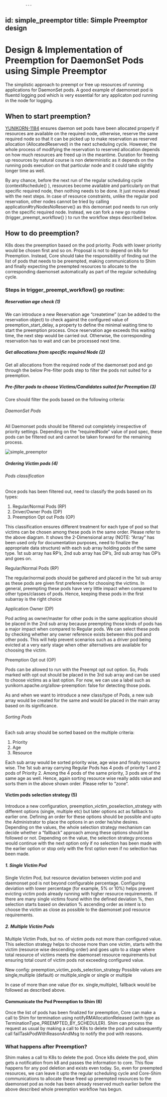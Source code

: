              ---
id: simple_preemptor
title: Simple Preemptor design
---

<!--
 * Licensed to the Apache Software Foundation (ASF) under one
 * or more contributor license agreements. See the NOTICE file
 * distributed with this work for additional information
 * regarding copyright ownership. The ASF licenses this file
 * to you under the Apache License, Version 2.0 (the
 * "License"); you may not use this file except in compliance
 * with the License. You may obtain a copy of the License at
 *
 * http://www.apache.org/licenses/LICENSE-2.0
 *
 * Unless required by applicable law or agreed to in writing, software
 * distributed under the License is distributed on an "AS IS" BASIS,
 * WITHOUT WARRANTIES OR CONDITIONS OF ANY KIND, either express or implied.
 * See the License for the specific language governing permissions and
 * limitations under the License.
 -->
# Design & Implementation of Preemption for DaemonSet Pods using Simple Preemptor

The simplistic approach to preempt or free up resources of running applications for DaemonSet pods. A good example of daemonset pod is fluentd logging pod which is very essential for any applicaton pod running in the node for logging.

## When to start preemption?
[YUNIKORN-1184](https://issues.apache.org/jira/browse/YUNIKORN-1184) ensures daemon set pods have been allocated properly if resources are available on the required node, otherwise, reserve the same required node so that it can be picked up to make reservation as reserved allocation (AllocatedReserved) in the next scheduling cycle. However, the whole process of modifying the reservation to reserved allocation depends on how much resources are freed up in the meantime. Duration for freeing up resources by natural course is non deterministic as it depends on the running pods execution on that particular node and it could take slightly longer time as well.

By any chance, before the next run of the regular scheduling cycle (context#schedule() ), resources become available and particularly on that specific required node, then nothing needs to be done. It just moves ahead with the next steps. In case of resource constraints, unlike the regular pod reservation, other nodes cannot be tried by calling application#tryNodesNoReserve() as this demonset pod needs to run only on the specific required node. Instead, we can fork a new go routine (trigger_preempt_workflow() ) to run the workflow steps described below.


## How to do preemption?
K8s does the preemption based on the pod priority. Pods with lower priority would be chosen first and so on. Proposal is not to depend on k8s for Preemption. Instead, Core should take the responsibility of finding out the list of pods that needs to be preempted, making communications to Shim and finally expecting the preempted resources to allocate to the corresponding daemonset automatically as part of the regular scheduling cycle.

### Steps in trigger_preempt_workflow() go routine:

##### Reservation age check (1)
We can introduce a new Reservation age “createtime” (can be added to the reservation object) to check against the configured value of preemption_start_delay, a property to define the minimal waiting time to start the preemption process. Once reservation age exceeds this waiting time, the next step would be carried out. Otherwise, the corresponding reservation has to wait and can be processed next time.

##### Get allocations from specific required Node (2)
Get all allocations from the required node of the daemonset pod and go through the below Pre-filter pods step to filter the pods not suited for a preemption.

##### Pre-filter pods to choose Victims/Candidates suited for Preemption (3)

Core should filter the pods based on the following criteria:

###### DaemonSet Pods

All Daemonset pods should be filtered out completely irrespective of priority settings. Depending on the “requiredNode” value of pod spec, these pods can be filtered out and cannot be taken forward for the remaining process.

![simple_preemptor](./../assets/simple_preemptor.png)

##### Ordering Victim pods (4)

###### Pods classification

Once pods has been filtered out, need to classify the pods based on its types:

1. Regular/Normal Pods (RP)
2. Driver/Owner Pods (DP)
3. Preemption Opt out Pods (OP)

This classification ensures different treatment for each type of pod so that victims can be chosen among these pods in the same order. Please refer to the above diagram. It shows the 2-Dimensional array (NOTE: “Array” has been used only for documentation purposes, need to finalize the appropriate data structure) with each sub array holding pods of the same type. 1st sub array has RP’s, 2nd sub array has DP’s, 3rd sub array has OP’s and goes on.

Regular/Normal Pods (RP)

The regular/normal pods should be gathered and placed in the 1st sub array as these pods are given first preference for choosing the victims. In general, preempting these pods have very little impact when compared to other types/classes of pods. Hence, keeping these pods in the first subarray is the right choice

Application Owner (DP)

Pod acting as owner/master for other pods in the same application should be placed in the 2nd sub array because preempting those kinds of pods has a major impact when compared to Regular pods. We can select these pods by checking whether any owner reference exists between this pod and other pods. This will help prevent scenarios such as a driver pod being evicted at a very early stage when other alternatives are available for choosing the victim.

Preemption Opt out (OP)

Pods can be allowed to run with the Preempt opt out option. So, Pods marked with opt out should be placed in the 3rd sub array and can be used to choose victims as a last option. For now, we can use a label such as yunikorn.apache.org/allow-preemption: false for detecting those pods.


As and when we want to introduce a new class/type of Pods, a new sub array would be created for the same and would be placed in the main array based on its significance.

###### Sorting Pods

Each sub array should be sorted based on the multiple criteria:

1. Priority
2. Age
3. Resource

Each sub array would be sorted priority wise, age wise and finally resource wise. The 1st sub array carrying Regular Pods has 4 pods of priority 1 and 2 pods of Priority 2. Among the 4 pods of the same priority, 3 pods are of the same age as well. Hence, again sorting resource wise really adds value and sorts them in the above shown order. Please refer to “zone”.

#### Victim pods selection strategy (5)

Introduce a new configuration, preemption_victim_poselection_strategy with different options (single, multiple etc) but later options act as fallback to earlier one. Defining an order for these options should be possible and upto the Administrator to place the options in an order he/she desires. Depending on the values, the whole selection strategy mechanism can decide whether a “fallback” approach among these options should be followed or not. Depending on the value, the selection strategy process would continue with the next option only if no selection has been made with the earlier option or stop only with the first option even if no selection has been made.

##### 1. Single Victim Pod

Single Victim Pod, but resource deviation between victim pod and daemonset pod is not beyond configurable percentage. Configuring deviation with lower percentage (for example, 5% or 10%) helps prevent evicting victim pods already running with higher resource requirements. If there are many single victims found within the defined deviation %, then selection starts based on deviation % ascending order as intent is to choose the victim as close as possible to the daemonset pod resource requirements.

##### 2. Multiple Victim Pods

Multiple Victim Pods, but no. of victim pods not more than configured value. This selection strategy helps to choose more than one victim, starts with the victim (resource wise descending order) and goes upto to a stage where total resource of victims meets the daemonset resource requirements but ensuring total count of victim pods not exceeding configured value.

New config: preemption_victim_pods_selection_strategy
Possible values are single,multiple (default) or multiple,single or single or multiple

In case of more than one value (for ex. single,multiple), fallback would be followed as described above.

#### Communicate the Pod Preemption to Shim (6)

Once the list of pods has been finalized for preemption, Core can make a call to Shim for termination using notifyRMAllocationReleased (with type as TerminationType_PREEMPTED_BY_SCHEDULER). Shim can process the request as usual by making a call to K8s to delete the pod and subsequently call failTaskPodWithReasonAndMsg to notify the pod with reasons.

### What happens after Preemption?

Shim makes a call to K8s to delete the pod. Once k8s delete the pod, shim gets a notification from k8 and passes the information to core. This flow happens for any pod deletion and exists even today. So, even for preempted resources, we can leave it upto the regular scheduling cycle and Core-Shim communications to allocate these freed up preempted resources to the daemonset pod as node has been already reserved much earlier before the above described whole preemption workflow has begun.